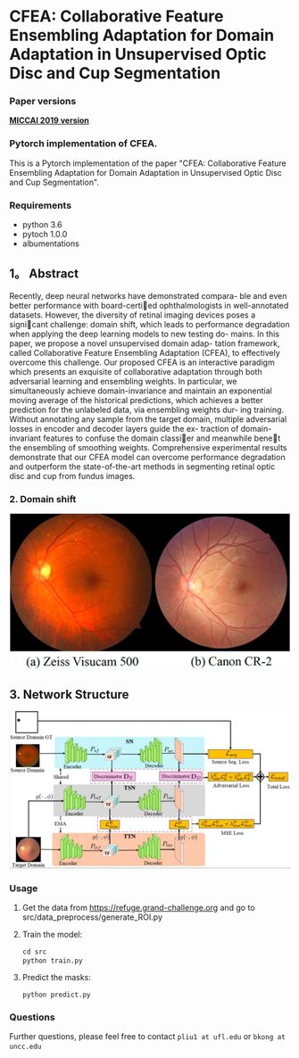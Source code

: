 # CFEA: Collaborative Feature Ensembling Adaptation for Domain Adaptation in Unsupervised Optic Disc and Cup Segmentation

### Paper versions

[**MICCAI 2019 version**](https://arxiv.org/pdf/1908.06912.pdf)

### Pytorch implementation of CFEA.

This is a Pytorch implementation of the paper "CFEA: Collaborative Feature Ensembling Adaptation for Domain Adaptation in Unsupervised Optic Disc and Cup Segmentation". 

### Requirements

* python 3.6
* pytoch 1.0.0
* albumentations

## 1。 Abstract

Recently, deep neural networks have demonstrated compara-
ble and even better performance with board-certied ophthalmologists in
well-annotated datasets. However, the diversity of retinal imaging devices
poses a signicant challenge: domain shift, which leads to performance
degradation when applying the deep learning models to new testing do-
mains. In this paper, we propose a novel unsupervised domain adap-
tation framework, called Collaborative Feature Ensembling Adaptation
(CFEA), to effectively overcome this challenge. Our proposed CFEA
is an interactive paradigm which presents an exquisite of collaborative
adaptation through both adversarial learning and ensembling weights. In
particular, we simultaneously achieve domain-invariance and maintain an
exponential moving average of the historical predictions, which achieves
a better prediction for the unlabeled data, via ensembling weights dur-
ing training. Without annotating any sample from the target domain,
multiple adversarial losses in encoder and decoder layers guide the ex-
traction of domain-invariant features to confuse the domain classier and
meanwhile benet the ensembling of smoothing weights. Comprehensive
experimental results demonstrate that our CFEA model can overcome
performance degradation and outperform the state-of-the-art methods
in segmenting retinal optic disc and cup from fundus images.

### 2. Domain shift 

![Image of Domain shift](figures/domains.jpg)

## 3. Network Structure
![Image of Network](figures/framework.jpg)

 
### Usage
1.  Get the data from https://refuge.grand-challenge.org and go to src/data_preprocess/generate_ROI.py 

2. Train the model:
 
   ```shell
   cd src
   python train.py
   ```
3. Predict the masks:

   ```shell
   python predict.py
   ```

   
### Questions

Further questions, please feel free to contact `pliu1 at ufl.edu` or `bkong at uncc.edu`
